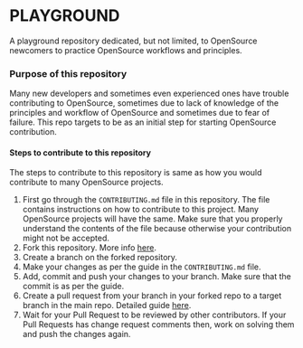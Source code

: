 # PLAYGROUND
A playground repository dedicated, but not limited, to OpenSource newcomers to practice OpenSource workflows and principles.

### Purpose of this repository

Many new developers and sometimes even experienced ones have trouble contributing to OpenSource, sometimes due to lack of knowledge of the principles and workflow of OpenSource and sometimes due to fear of failure. This repo targets to be as an initial step for starting OpenSource contribution.

#### Steps to contribute to this repository

The steps to contribute to this repository is same as how you would contribute to many OpenSource projects.

1. First go through the `CONTRIBUTING.md` file in this repository. The file contains instructions on how to contribute to this project. Many OpenSource projects will have the same. Make sure that you properly understand the contents of the file because otherwise your contribution might not be accepted.
2. Fork this repository. More info [here](https://docs.github.com/en/get-started/quickstart/fork-a-repo#forking-a-repository).
3. Create a branch on the forked repository.
4. Make your changes as per the guide in the `CONTRIBUTING.md` file.
5. Add, commit and push your changes to your branch. Make sure that the commit is as per the guide.
6. Create a pull request from your branch in your forked repo to a target branch in the main repo. Detailed guide [here](https://docs.github.com/en/pull-requests/collaborating-with-pull-requests/proposing-changes-to-your-work-with-pull-requests/creating-a-pull-request-from-a-fork).
7. Wait for your Pull Request to be reviewed by other contributors. If your Pull Requests has change request comments then, work on solving them and push the changes again.
